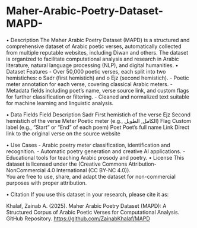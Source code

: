 # Maher-Arabic-Poetry-Dataset-MAPD-
•	Description
The Maher Arabic Poetry Dataset (MAPD) is a structured and comprehensive dataset of Arabic poetic verses, automatically collected from multiple reputable websites, including Diwan and others. The dataset is organized to facilitate computational analysis and research in Arabic literature, natural language processing (NLP), and digital humanities.
•	Dataset Features
    - Over 50,000 poetic verses, each split into two hemistiches: 
      o	Sadr (first hemistich) and
      o	 Ejz (second hemistich).
    - Poetic meter annotation for each verse, covering classical Arabic meters.
    - Metadata fields including poet’s name, verse source link, and custom flags for further classification or filtering.
    - Cleaned and normalized text suitable for machine learning and linguistic analysis.

•	Data Fields
 Field	          Description
 Sadr 	    First hemistich of the verse 
 Ejz 	      Second hemistich of the verse 
 Meter	    Poetic meter (e.g., الكامل, الطويل) 
 Flag	      Custom label (e.g., “Start” or “End” of each poem) 
 Poet	      Poet’s full name 
 Link  	    Direct link to the original verse on the source website 

 •	Use Cases
      - Arabic poetry meter classification, identification and recognition.
      - Automatic poetry generation and creative AI applications.
      - Educational tools for teaching Arabic prosody and poetry.
•	License
This dataset is licensed under the (Creative Commons Attribution-NonCommercial 4.0 International (CC BY-NC 4.0)).  
You are free to use, share, and adapt the dataset for non-commercial purposes with proper attribution.

•	Citation
    If you use this dataset in your research, please cite it as:

Khalaf, Zainab A. (2025). Maher Arabic Poetry Dataset (MAPD): A Structured Corpus of Arabic Poetic Verses for Computational Analysis. GitHub Repository. https://github.com/ZainabKhalaf/MAPD

  




